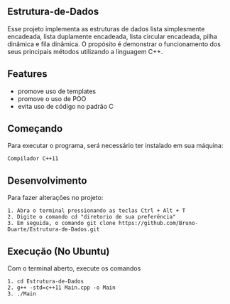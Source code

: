 ## Estrutura-de-Dados ##

Esse projeto implementa as estruturas de dados lista simplesmente encadeada, lista duplamente encadeada, 
lista circular encadeada, pilha dinâmica e fila dinâmica. O propósito é demonstrar o funcionamento dos
seus principais métodos utilizando a linguagem C++.

## Features

- promove uso de templates
- promove o uso de POO
- evita uso de código no padrão C

## Começando

Para executar o programa, será necessário ter instalado em sua máquina:

`Compilador C++11`

## Desenvolvimento

Para fazer alterações no projeto:

```
1. Abra o terminal pressionando as teclas Ctrl + Alt + T
2. Digite o comando cd "diretorio de sua preferência"
3. Em seguida, o comando git clone https://github.com/Bruno-Duarte/Estrutura-de-Dados.git
```

## Execução (No Ubuntu)

Com o terminal aberto, execute os comandos

```
1. cd Estrutura-de-Dados
2. g++ -std=c++11 Main.cpp -o Main
3. ./Main
```